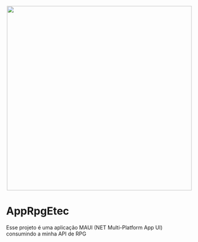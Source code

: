 <p align="center">
   <img width="500em" src="https://github.com/user-attachments/assets/586ff36f-0202-4a1c-8455-da00697ffc34">
</p>

# AppRpgEtec

Esse projeto é uma aplicação MAUI (NET Multi-Platform App UI) consumindo a minha API de RPG